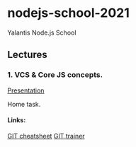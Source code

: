# nodejs-school-2021
Yalantis Node.js School

## Lectures
### 1. VCS & Core JS concepts.
[Presentation](https://docs.google.com/presentation/d/1w18oAi4gWvwXAoC2g9I1hB-Rwz0l13TBycZPTw4SzJ4)

Home task.

#### Links:
[GIT cheatsheet](https://education.github.com/git-cheat-sheet-education.pdf)
[GIT trainer](https://learngitbranching.js.org/)


